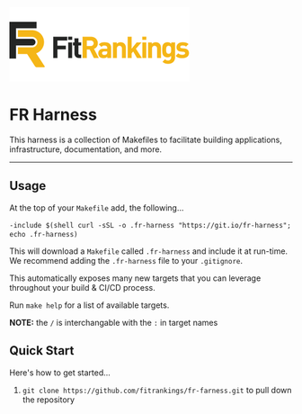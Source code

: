 <!-- 














  ** DO NOT EDIT THIS FILE
  ** 
  ** This file was automatically generated by the `harness`. 
  ** 1) Make all changes to `README.yaml` 
  ** 2) Run `make init` (you only need to do this once)
  ** 3) Run`make readme` to rebuild this file. 
  **
  ** (We maintain HUNDREDS of open source projects. This is how we maintain our sanity.)
  **















  -->



![FR Harness](docs/logo.png)


# FR Harness


This harness is a collection of Makefiles to facilitate building applications, infrastructure, documentation, and more.


---



## Usage



At the top of your `Makefile` add, the following...

```make
-include $(shell curl -sSL -o .fr-harness "https://git.io/fr-harness"; echo .fr-harness)
```

This will download a `Makefile` called `.fr-harness` and include it at run-time. We recommend adding the `.fr-harness` file to your `.gitignore`.

This automatically exposes many new targets that you can leverage throughout your build & CI/CD process.

Run `make help` for a list of available targets.

**NOTE:** the `/` is interchangable with the `:` in target names

## Quick Start

Here's how to get started...
1. `git clone https://github.com/fitrankings/fr-farness.git` to pull down the repository




